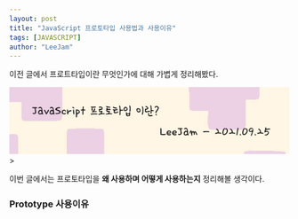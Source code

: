 ```yaml
---
layout: post
title: "JavaScript 프로토타입 사용법과 사용이유"
tags: [JAVASCRIPT]
author: "LeeJam"
---
```


이전 글에서 프로트타입이란 무엇인가에 대해 가볍게 정리해봤다.

>
<center>
  <a href="https://leejams.github.io/Prototype/" >
    <img src="../../assets/img/2021-10-06-Prototype_Use/prev.jpg" alt="Prev">
  </a>
</center>
>

이번 글에서는 프로토타입을 **왜 사용하며 어떻게 사용하는지** 정리해볼 생각이다.
### Prototype 사용이유
